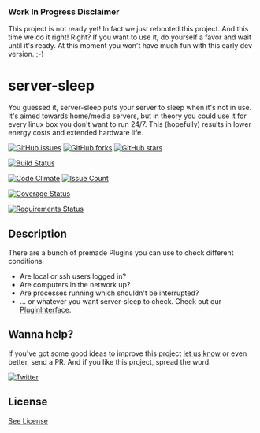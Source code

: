 ### Work In Progress Disclaimer

This project is not ready yet! In fact we just rebooted this project. And this time we do it right! Right?
If you want to use it, do yourself a favor and wait until it's ready. At this moment you won't have much fun with this early dev version. ;-)


# server-sleep

You guessed it, server-sleep puts your server to sleep when it's not in use.
It's aimed towards home/media servers, but in theory you could use it for every linux box you don't want to run 24/7.
This (hopefully) results in lower energy costs and extended hardware life.

[![GitHub issues](https://img.shields.io/github/issues/SLCoding/server-sleep.svg)](https://github.com/SLCoding/server-sleep/issues)
[![GitHub forks](https://img.shields.io/github/forks/SLCoding/server-sleep.svg)](https://github.com/SLCoding/server-sleep/network)
[![GitHub stars](https://img.shields.io/github/stars/SLCoding/server-sleep.svg)](https://github.com/SLCoding/server-sleep/stargazers)

[![Build Status](https://travis-ci.org/SLCoding/server-sleep.svg)](https://travis-ci.org/SLCoding/server-sleep)

[![Code Climate](https://codeclimate.com/github/SLCoding/server-sleep/badges/gpa.svg)](https://codeclimate.com/github/SLCoding/server-sleep)
[![Issue Count](https://codeclimate.com/github/SLCoding/server-sleep/badges/issue_count.svg)](https://codeclimate.com/github/SLCoding/server-sleep)

[![Coverage Status](https://coveralls.io/repos/github/SLCoding/server-sleep/badge.svg)](https://coveralls.io/github/SLCoding/server-sleep)

[![Requirements Status](https://requires.io/github/SLCoding/server-sleep/requirements.svg)](https://requires.io/github/SLCoding/server-sleep/requirements/)


## Description

There are a bunch of premade Plugins you can use to check different conditions
- Are local or ssh users logged in?
- Are computers in the network up?
- Are processes running which shouldn't be interrupted?
- ... or whatever you want server-sleep to check. Check out our [PluginInterface](serversleep/api/).


## Wanna help?

If you've got some good ideas to improve this project [let us know](https://github.com/SLCoding/server-sleep-coreplugins/issues/new) or even better, send a PR.
And if you like this project, spread the word.

[![Twitter](https://img.shields.io/twitter/url/https/github.com/SLCoding/server-sleep.svg?style=social)](https://twitter.com/intent/tweet?text=Wow:&url=%5Bobject%20Object%5D)


## License

[See License](LICENSE)

